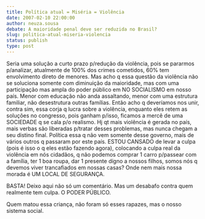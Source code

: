 ```yaml
---
title: Política atual = Miséria = Violência
date: 2007-02-10 22:00:00
author: neuza.sousa
debate: A maioridade penal deve ser reduzida no Brasil?
slug: politica-atual-miseria-violencia
status: publish 
type: post
---
```


Seria uma solução a curto prazo p/redução da violência, pois se pararmos p/analizar, atualmente de 100% dos crimes cometidos, 60% tem envolvimento direto de menores. Mas acho q essa questão da violência não se soluciona somente com diminuição da maioridade, mas com uma participação mas ampla do poder público em NO SOCIALISMO em nosso país. Menor com educação não anda assaltando, menor com uma estrutura familiar, não desestrutura outras famílias. Então acho q deveríamos nos unir, contra sim, essa corja q lucra sobre a violência, enquanto eles retem as soluções no congresso, pois ganham p/isso, ficamos a mercê de uma SOCIEDADE q se cala p/o realismo. Hj qt mais violência é gerada no país, mais verbas são liberadas p/tratar desses problemas, mas nunca chegam a seu distino final. Política essa q não vem somente desse governo, mais de vários outros q passaram por este país. ESTOU CANSADO de levar a culpa (pois é isso o q eles estão fazendo agora), colocando a culpa real da violência em nós cidadãos, q não podemos comprar 1 carro p/passear com a família, ter 1 boa roupa, dar 1 presente dígno a nossos filhos, somos nós q devemos viver trancafiados em nossas casas? Onde nem mais nossa morada é UM LOCAL DE SEGURANÇA.  

BASTA! Deixo aqui não só um comentário. Mas um desabafo contra quem realmente tem culpa. O PODER PÚBLICO.  

Quem matou essa criança, não foram só esses rapazes, mas o nosso sistema social.
